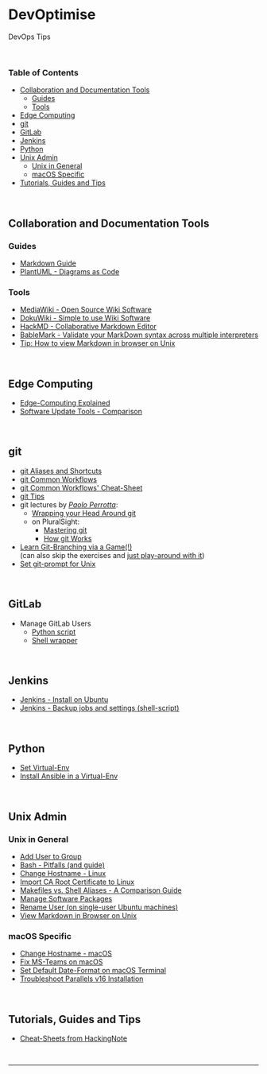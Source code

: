 # DevOptimise <!-- omit in toc -->

DevOps Tips

&nbsp;

### Table of Contents <!-- omit in toc -->
- [Collaboration and Documentation Tools](#collaboration-and-documentation-tools)
  - [Guides](#guides)
  - [Tools](#tools)
- [Edge Computing](#edge-computing)
- [git](#git)
- [GitLab](#gitlab)
- [Jenkins](#jenkins)
- [Python](#python)
- [Unix Admin](#unix-admin)
  - [Unix in General](#unix-in-general)
  - [macOS Specific](#macos-specific)
- [Tutorials, Guides and Tips](#tutorials-guides-and-tips)

&nbsp;

## Collaboration and Documentation Tools

### Guides

- [Markdown Guide](https://www.markdownguide.org/)
- [PlantUML - Diagrams as Code](https://plantuml.com/)

### Tools

- [MediaWiki - Open Source Wiki Software](https://www.mediawiki.org/wiki/MediaWiki)
- [DokuWiki - Simple to use Wiki Software](https://www.dokuwiki.org/dokuwiki)
- [HackMD - Collaborative Markdown Editor](https://hackmd.io/)
- [BableMark - Validate your MarkDown syntax across multiple interpreters](https://babelmark.github.io/)
- [Tip: How to view Markdown in browser on Unix](https://superuser.com/a/1175837/160372)

&nbsp;

## Edge Computing

- [Edge-Computing Explained](./Edge_Computing/edge-computing-explained.md)
- [Software Update Tools - Comparison](./Edge_Computing/software-update-tools-comparison.md)

&nbsp;

## git

- [git Aliases and Shortcuts](./git/source_git_aliases.sh)
- [git Common Workflows](./git/git_Workflows.md)
- [git Common Workflows' Cheat-Sheet](./git/git_Workflows_CS.md)
- [git Tips](./git/git_Tips.md)
- git lectures by [_Paolo Perrotta_](https://app.pluralsight.com/profile/author/paolo-perrotta):
  - [Wrapping your Head Around git](https://vimeo.com/146478456)
  <!-- - [Understanding git (at "NoSlidesConf")](https://www.youtube.com/watch?v=nHkLxts9Mu4) -->
  - on PluralSight:
    - [Mastering git](https://www.pluralsight.com/courses/mastering-git#)
    - [How git Works](https://www.pluralsight.com/courses/how-git-works#)
- [Learn Git-Branching via a Game(!)](https://learngitbranching.js.org/)\
  (can also skip the exercises and [just play-around with it](https://learngitbranching.js.org/?NODEMO))
- [Set git-prompt for Unix](./git/Set_Git-Prompt_for_Unix.md)

&nbsp;

## GitLab

- Manage GitLab Users
  - [Python script](GitLab/manage_gitlab_users.py)
  - [Shell wrapper](GitLab/manage_gitlab_users.sh)

&nbsp;

## Jenkins

- [Jenkins - Install on Ubuntu](Jenkins/Jenkins_Upgrade_on_Ubuntu.md)
- [Jenkins - Backup jobs and settings (shell-script)](Jenkins/jenkins_jobs_backup_to_git.sh)

&nbsp;

## Python

- [Set Virtual-Env](Python/Set_Virtual-Env.md)
- [Install Ansible in a Virtual-Env](Python/Install_Ansible_in_Virtual-Env.md)

&nbsp;

## Unix Admin

### Unix in General

- [Add User to Group](Unix_Admin/Add_User_to_Group.md)
- [Bash - Pitfalls (and guide)](http://mywiki.wooledge.org/BashPitfalls)
- [Change Hostname - Linux](Unix_Admin/Change_Hostname_Linux.md)
- [Import CA Root Certificate to Linux](Unix_Admin/Import_CA_Root_Certificate.md)
- [Makefiles vs. Shell Aliases - A Comparison Guide](Unix_Admin/Makefiles_vs_Aliases.md)
- [Manage Software Packages](Unix_Admin/Package_Manager.md)
- [Rename User (on single-user Ubuntu machines)](Unix_Admin/Rename_Single_User.md)
- [View Markdown in Browser on Unix](Unix_Admin/View_Markdown_on_Unix.md)

### macOS Specific

- [Change Hostname - macOS](Unix_Admin/Change_Hostname_macOS.md)
- [Fix MS-Teams on macOS](Unix_Admin/Fix_MS_Teams_macOS.md)
- [Set Default Date-Format on macOS Terminal](Unix_Admin/Set_Date-Format_macOS.md)
- [Troubleshoot Parallels v16 Installation](Unix_Admin/Troubleshoot_Parallels-16.md)

&nbsp;

## Tutorials, Guides and Tips

- [Cheat-Sheets from HackingNote](https://www.hackingnote.com/en/cheatsheets/)

&nbsp;

---

&nbsp;
